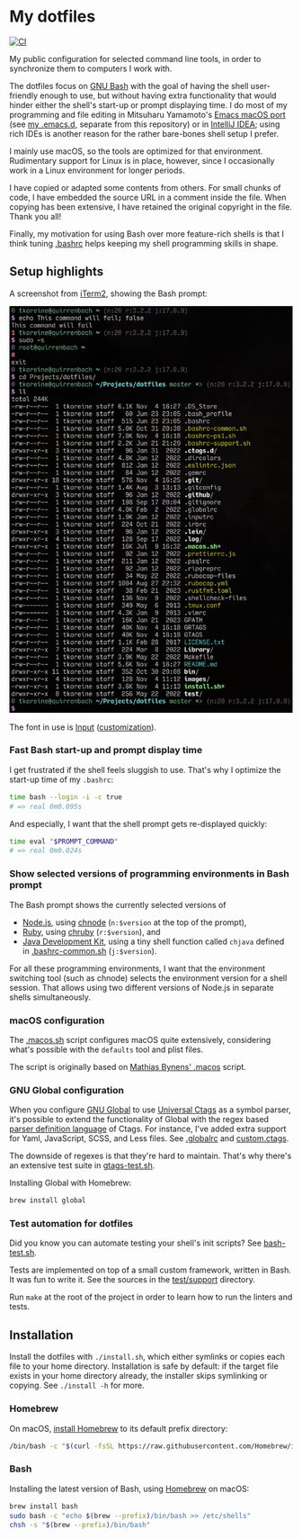 # My dotfiles

[![CI](https://github.com/tkareine/dotfiles/workflows/CI/badge.svg)][dotfiles-CI]

My public configuration for selected command line tools, in order to
synchronize them to computers I work with.

The dotfiles focus on [GNU Bash] with the goal of having the shell
user-friendly enough to use, but without having extra functionality that
would hinder either the shell's start-up or prompt displaying time. I do
most of my programming and file editing in Mitsuharu Yamamoto's [Emacs
macOS port] (see [my .emacs.d], separate from this repository) or in
[IntelliJ IDEA]; using rich IDEs is another reason for the rather
bare-bones shell setup I prefer.

I mainly use macOS, so the tools are optimized for that
environment. Rudimentary support for Linux is in place, however, since I
occasionally work in a Linux environment for longer periods.

I have copied or adapted some contents from others. For small chunks of
code, I have embedded the source URL in a comment inside the file. When
copying has been extensive, I have retained the original copyright in
the file. Thank you all!

Finally, my motivation for using Bash over more feature-rich shells is
that I think tuning [.bashrc](.bashrc) helps keeping my shell
programming skills in shape.

## Setup highlights

A screenshot from [iTerm2], showing the Bash prompt:

<img src="https://github.com/tkareine/dotfiles/raw/master/images/bash-prompt-showcase-iterm2.png" title="Bash prompt showcase in iTerm2" alt="Bash prompt showcase in iTerm2" width="616">

The font in use is [Input][Input font]
([customization](https://input.djr.com/download/?customize&fontSelection=fourStyleFamily&regular=InputMonoNarrow-Regular&italic=InputMonoNarrow-Italic&bold=InputMonoNarrow-Bold&boldItalic=InputMonoNarrow-BoldItalic&a=ss&g=ss&i=serifs_round&l=serifs_round&zero=0&asterisk=height&braces=straight&preset=default&line-height=1.1)).

### Fast Bash start-up and prompt display time

I get frustrated if the shell feels sluggish to use. That's why I
optimize the start-up time of my `.bashrc`:

``` bash
time bash --login -i -c true
# => real 0m0.095s
```

And especially, I want that the shell prompt gets re-displayed quickly:

``` bash
time eval "$PROMPT_COMMAND"
# => real 0m0.024s
```

### Show selected versions of programming environments in Bash prompt

The Bash prompt shows the currently selected versions of

* [Node.js], using [chnode] (`n:$version` at the top of the prompt),
* [Ruby], using [chruby] (`r:$version`), and
* [Java Development Kit], using a tiny shell function called `chjava`
  defined in [.bashrc-common.sh](.bashrc-common.sh) (`j:$version`).

For all these programming environments, I want that the environment
switching tool (such as chnode) selects the environment version for a
shell session. That allows using two different versions of Node.js in
separate shells simultaneously.

### macOS configuration

The [.macos.sh](.macos.sh) script configures macOS quite extensively,
considering what's possible with the `defaults` tool and plist files.

The script is originally based on [Mathias Bynens' .macos] script.

### GNU Global configuration

When you configure [GNU Global] to use [Universal Ctags] as a symbol
parser, it's possible to extend the functionality of Global with the
regex based [parser definition language][universal-ctags-optlib] of
Ctags. For instance, I've added extra support for Yaml, JavaScript,
SCSS, and Less files. See [.globalrc](.globalrc) and
[custom.ctags](.ctags.d/custom.ctags).

The downside of regexes is that they're hard to maintain. That's why
there's an extensive test suite in [gtags-test.sh](test/gtags-test.sh).

Installing Global with Homebrew:

``` bash
brew install global
```

### Test automation for dotfiles

Did you know you can automate testing your shell's init scripts? See
[bash-test.sh](test/bash-test.sh).

Tests are implemented on top of a small custom framework, written in
Bash. It was fun to write it. See the sources in the
[test/support](test/support/) directory.

Run `make` at the root of the project in order to learn how to run the
linters and tests.

## Installation

Install the dotfiles with `./install.sh`, which either symlinks or
copies each file to your home directory. Installation is safe by
default: if the target file exists in your home directory already, the
installer skips symlinking or copying. See `./install -h` for more.

### Homebrew

On macOS, [install Homebrew][Homebrew install] to its default prefix
directory:

``` bash
/bin/bash -c "$(curl -fsSL https://raw.githubusercontent.com/Homebrew/install/HEAD/install.sh)"
```

### Bash

Installing the latest version of Bash, using [Homebrew] on macOS:

``` bash
brew install bash
sudo bash -c "echo $(brew --prefix)/bin/bash >> /etc/shells"
chsh -s "$(brew --prefix)/bin/bash"
```

[Emacs macOS port]: https://bitbucket.org/mituharu/emacs-mac/src/master/
[GNU Bash]: https://www.gnu.org/software/bash/
[GNU Global]: https://www.gnu.org/software/global/
[Homebrew install]: https://docs.brew.sh/Installation
[Homebrew]: https://brew.sh/
[Input font]: https://input.djr.com/
[IntelliJ IDEA]: https://www.jetbrains.com/idea/
[Java Development Kit]: https://openjdk.java.net/
[Mathias Bynens' .macos]: https://github.com/mathiasbynens/dotfiles/blob/master/.macos
[Node.js]: https://nodejs.org/en/
[Ruby]: https://www.ruby-lang.org/
[Universal Ctags]: https://docs.ctags.io/en/latest/
[chnode]: https://github.com/tkareine/chnode
[chruby]: https://github.com/postmodern/chruby
[dotfiles-CI]: https://github.com/tkareine/dotfiles/actions?workflow=CI
[iTerm2]: https://www.iterm2.com/
[my .emacs.d]: https://github.com/tkareine/emacs.d
[universal-ctags-optlib]: https://docs.ctags.io/en/latest/man/ctags-optlib.7.html
